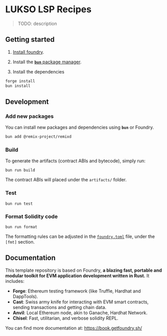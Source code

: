 # LUKSO LSP Recipes

> TODO: description

## Getting started

1. [Install foundry](https://getfoundry.sh/).

2. Install the [**`bun`** package manager](https://bun.sh/package-manager).

3. Install the dependencies

```bash
forge install
bun install
```

## Development

### Add new packages

You can install new packages and dependencies using **`bun`** or Foundry.

```bash
bun add @remix-project/remixd
```

### Build

To generate the artifacts (contract ABIs and bytecode), simply run:

```shell
bun run build
```

The contract ABIs will placed under the `artifacts/` folder.

### Test

```shell
bun run test
```

### Format Solidity code

```shell
bun run format
```

The formatting rules can be adjusted in the [`foundry.toml`](./foundry.toml) file, under the `[fmt]` section.

<!-- ### Gas Snapshots

```shell
forge snapshot
``` -->

<!-- ### Anvil

```shell
$ anvil
```
-->


## Documentation

This template repository is based on Foundry, **a blazing fast, portable and modular toolkit for EVM application development written in Rust.** It includes:

-   **Forge**: Ethereum testing framework (like Truffle, Hardhat and DappTools).
-   **Cast**: Swiss army knife for interacting with EVM smart contracts, sending transactions and getting chain data.
-   **Anvil**: Local Ethereum node, akin to Ganache, Hardhat Network.
-   **Chisel**: Fast, utilitarian, and verbose solidity REPL.

You can find more documentation at: https://book.getfoundry.sh/
